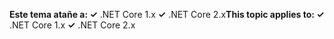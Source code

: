 <span data-ttu-id="6b4ae-101">**Este tema atañe a: ✓** .NET Core 1.x **✓** .NET Core 2.x</span><span class="sxs-lookup"><span data-stu-id="6b4ae-101">**This topic applies to: ✓** .NET Core 1.x **✓** .NET Core 2.x</span></span>
